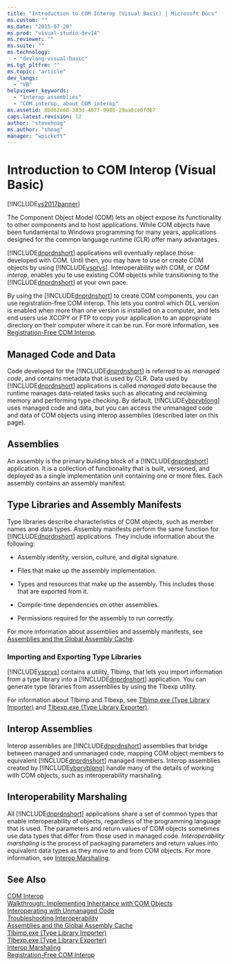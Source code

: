 ```yaml
---
title: "Introduction to COM Interop (Visual Basic) | Microsoft Docs"
ms.custom: ""
ms.date: "2015-07-20"
ms.prod: "visual-studio-dev14"
ms.reviewer: ""
ms.suite: ""
ms.technology: 
  - "devlang-visual-basic"
ms.tgt_pltfrm: ""
ms.topic: "article"
dev_langs: 
  - "VB"
helpviewer_keywords: 
  - "interop assemblies"
  - "COM interop, about COM interop"
ms.assetid: 8bd62e68-383d-407f-998b-29aa0ce0fd67
caps.latest.revision: 12
author: "stevehoag"
ms.author: "shoag"
manager: "wpickett"
---
```

# Introduction to COM Interop (Visual Basic)
[!INCLUDE[vs2017banner](../../../includes/vs2017banner.md)]

The Component Object Model (COM) lets an object expose its functionality to other components and to host applications. While COM objects have been fundamental to Windows programming for many years, applications designed for the common language runtime (CLR) offer many advantages.  
  
 [!INCLUDE[dnprdnshort](../../../includes/dnprdnshort-md.md)] applications will eventually replace those developed with COM. Until then, you may have to use or create COM objects by using [!INCLUDE[vsprvs](../../../includes/vsprvs-md.md)]. Interoperability with COM, or *COM interop*, enables you to use existing COM objects while transitioning to the [!INCLUDE[dnprdnshort](../../../includes/dnprdnshort-md.md)] at your own pace.  
  
 By using the [!INCLUDE[dnprdnshort](../../../includes/dnprdnshort-md.md)] to create COM components, you can use registration-free COM interop. This lets you control which DLL version is enabled when more than one version is installed on a computer, and lets end users use XCOPY or FTP to copy your application to an appropriate directory on their computer where it can be run. For more information, see [Registration-Free COM Interop](~/docs/framework/interop/registration-free-com-interop.md).  
  
## Managed Code and Data  
 Code developed for the [!INCLUDE[dnprdnshort](../../../includes/dnprdnshort-md.md)] is referred to as *managed code*, and contains metadata that is used by CLR. Data used by [!INCLUDE[dnprdnshort](../../../includes/dnprdnshort-md.md)] applications is called *managed data* because the runtime manages data-related tasks such as allocating and reclaiming memory and performing type checking. By default, [!INCLUDE[vbprvblong](../../../includes/vbprvblong-md.md)] uses managed code and data, but you can access the unmanaged code and data of COM objects using interop assemblies (described later on this page).  
  
## Assemblies  
 An assembly is the primary building block of a [!INCLUDE[dnprdnshort](../../../includes/dnprdnshort-md.md)] application. It is a collection of functionality that is built, versioned, and deployed as a single implementation unit containing one or more files. Each assembly contains an assembly manifest.  
  
## Type Libraries and Assembly Manifests  
 Type libraries describe characteristics of COM objects, such as member names and data types. Assembly manifests perform the same function for [!INCLUDE[dnprdnshort](../../../includes/dnprdnshort-md.md)] applications. They include information about the following:  
  
-   Assembly identity, version, culture, and digital signature.  
  
-   Files that make up the assembly implementation.  
  
-   Types and resources that make up the assembly. This includes those that are exported from it.  
  
-   Compile-time dependencies on other assemblies.  
  
-   Permissions required for the assembly to run correctly.  
  
 For more information about assemblies and assembly manifests, see [Assemblies and the Global Assembly Cache](http://msdn.microsoft.com/library/35127020-6dd6-4a2a-8db8-4b2ceb658b28).  
  
### Importing and Exporting Type Libraries  
 [!INCLUDE[vsprvs](../../../includes/vsprvs-md.md)] contains a utility, Tlbimp, that lets you import information from a type library into a [!INCLUDE[dnprdnshort](../../../includes/dnprdnshort-md.md)] application. You can generate type libraries from assemblies by using the Tlbexp utility.  
  
 For information about Tlbimp and Tlbexp, see [Tlbimp.exe (Type Library Importer)](~/docs/framework/tools/tlbimp-exe-type-library-importer.md) and [Tlbexp.exe (Type Library Exporter)](~/docs/framework/tools/tlbexp-exe-type-library-exporter.md).  
  
## Interop Assemblies  
 Interop assemblies are [!INCLUDE[dnprdnshort](../../../includes/dnprdnshort-md.md)] assemblies that bridge between managed and unmanaged code, mapping COM object members to equivalent [!INCLUDE[dnprdnshort](../../../includes/dnprdnshort-md.md)] managed members. Interop assemblies created by [!INCLUDE[vbprvblong](../../../includes/vbprvblong-md.md)] handle many of the details of working with COM objects, such as interoperability marshaling.  
  
## Interoperability Marshaling  
 All [!INCLUDE[dnprdnshort](../../../includes/dnprdnshort-md.md)] applications share a set of common types that enable interoperability of objects, regardless of the programming language that is used. The parameters and return values of COM objects sometimes use data types that differ from those used in managed code. *Interoperability marshaling* is the process of packaging parameters and return values into equivalent data types as they move to and from COM objects. For more information, see [Interop Marshaling](~/docs/framework/interop/interop-marshaling.md).  
  
## See Also  
 [COM Interop](../../../visual-basic/programming-guide/com-interop/index.md)   
 [Walkthrough: Implementing Inheritance with COM Objects](../../../visual-basic/programming-guide/com-interop/walkthrough-implementing-inheritance-with-com-objects.md)   
 [Interoperating with Unmanaged Code](~/docs/framework/interop/index.md)   
 [Troubleshooting Interoperability](../../../visual-basic/programming-guide/com-interop/troubleshooting-interoperability.md)   
 [Assemblies and the Global Assembly Cache](http://msdn.microsoft.com/library/35127020-6dd6-4a2a-8db8-4b2ceb658b28)   
 [Tlbimp.exe (Type Library Importer)](~/docs/framework/tools/tlbimp-exe-type-library-importer.md)   
 [Tlbexp.exe (Type Library Exporter)](~/docs/framework/tools/tlbexp-exe-type-library-exporter.md)   
 [Interop Marshaling](~/docs/framework/interop/interop-marshaling.md)   
 [Registration-Free COM Interop](~/docs/framework/interop/registration-free-com-interop.md)